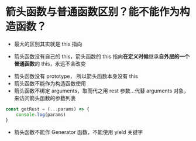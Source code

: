 # 箭头函数与普通函数区别？能不能作为构造函数？

- 最大的区别其实就是 this 指向

* 箭头函数没有自己的 this，箭头函数的 this 指向**在定义时候**继承**自外层的一个普通函数**的 this，永远不会改变

- 箭头函数没有 prototype， 所以箭头函数本身没有 this
- 箭头函数不能作为构造函数使用
- 箭头函数不绑定 arguments，取而代之用 rest 参数...代替 arguments 对象，来访问箭头函数的参数列表

```JavaScript
const getRest = (...params) => {
    console.log(params)
}
```

- 箭头函数不能作 Generator 函数，不能使用 yield 关键字
